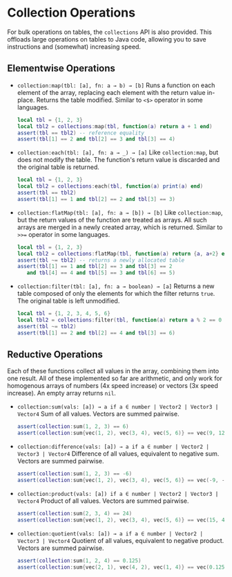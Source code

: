 # Collection Operations

For bulk operations on tables, the `collections` API is also provided. This offloads large operations on tables to Java code, allowing you to save instructions and (somewhat) increasing speed.

## Elementwise Operations

* `collection:map(tbl: [a], fn: a → b) → [b]`
  Runs a function on each element of the array, replacing each element with the return value in-place. Returns the table modified. Similar to `<$>` operator in some languages.
  ```lua
  local tbl = {1, 2, 3}
  local tbl2 = collections:map(tbl, function(a) return a + 1 end)
  assert(tbl == tbl2) -- reference equality
  assert(tbl[1] == 2 and tbl[2] == 3 and tbl[3] == 4)
  ```
* `collection:each(tbl: [a], fn: a → _) → [a]`
  Like `collection:map`, but does not modify the table. The function's return value is discarded and the original table is returned.
  ```lua
  local tbl = {1, 2, 3}
  local tbl2 = collections:each(tbl, function(a) print(a) end)
  assert(tbl == tbl2)
  assert(tbl[1] == 1 and tbl[2] == 2 and tbl[3] == 3)
  ```
* `collection:flatMap(tbl: [a], fn: a → [b]) → [b]`
  Like `collection:map`, but the return values of the function are treated as arrays. All such arrays are merged in a newly created array, which is returned. Similar to `>>=` operator in some languages.
  ```lua
  local tbl = {1, 2, 3}
  local tbl2 = collections:flatMap(tbl, function(a) return {a, a+2} end)
  assert(tbl ~= tbl2) -- returns a newly allocated table
  assert(tbl[1] == 1 and tbl[2] == 3 and tbl[3] == 2
     and tbl[4] == 4 and tbl[5] == 3 and tbl[6] == 5)
  ```
* `collection:filter(tbl: [a], fn: a → boolean) → [a]`
  Returns a new table composed of only the elements for which the filter returns `true`. The original table is left unmodified.
  ```lua
  local tbl = {1, 2, 3, 4, 5, 6}
  local tbl2 = collections:filter(tbl, function(a) return a % 2 == 0 end)
  assert(tbl ~= tbl2)
  assert(tbl[1] == 2 and tbl[2] == 4 and tbl[3] == 6)
  ```

## Reductive Operations

Each of these functions collect all values in the array, combining them into one result. All of these implemented so far are arithmetic, and only work for homogenous arrays of numbers (4x speed increase) or vectors (3x speed increase). An empty array returns `nil`.

* `collection:sum(vals: [a]) → a if a ∈ number | Vector2 | Vector3 | Vector4`
  Sum of all values. Vectors are summed pairwise.
  ```lua
  assert(collection:sum(1, 2, 3) == 6)
  assert(collection:sum{vec(1, 2), vec(3, 4), vec(5, 6)} == vec(9, 12))
  ```
* `collection:difference(vals: [a]) → a if a ∈ number | Vector2 | Vector3 | Vector4`
  Difference of all values, equivalent to negative sum. Vectors are summed pairwise.
  ```lua
  assert(collection:sum(1, 2, 3) == -6)
  assert(collection:sum{vec(1, 2), vec(3, 4), vec(5, 6)} == vec(-9, -12))
  ```
* `collection:product(vals: [a]) if a ∈ number | Vector2 | Vector3 | Vector4`
  Product of all values. Vectors are summed pairwise.
  ```lua
  assert(collection:sum(2, 3, 4) == 24)
  assert(collection:sum{vec(1, 2), vec(3, 4), vec(5, 6)} == vec(15, 48))
  ```
* `collection:quotient(vals: [a]) → a if a ∈ number | Vector2 | Vector3 | Vector4`
  Quotient of all values, equivalent to negative product. Vectors are summed pairwise.
  ```lua
  assert(collection:sum(1, 2, 4) == 0.125)
  assert(collection:sum{vec(2, 1), vec(4, 2), vec(1, 4)} == vec(0.125, 0.125))
  ```
